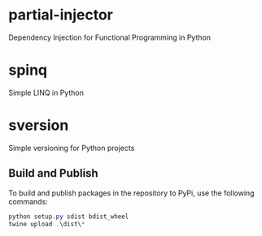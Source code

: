 # partial-injector

Dependency Injection for Functional Programming in Python

# spinq

Simple LINQ in Python

# sversion

Simple versioning for Python projects

## Build and Publish

To build and publish packages in the repository to PyPi, use the following commands:

```powershell
python setup.py sdist bdist_wheel
twine upload .\dist\*
```